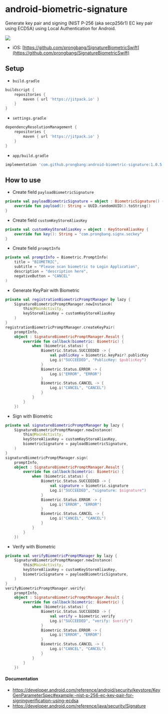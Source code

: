 # android-biometric-signature

Generate key pair and signing (NIST P-256 (aka secp256r1) EC key pair using ECDSA) using Local Authentication for Android.

[![](https://jitpack.io/v/prongbang/android-biometric-signature.svg)](https://jitpack.io/#prongbang/android-biometric-signature)

- iOS: [https://github.com/prongbang/SignatureBiometricSwift](https://github.com/prongbang/SignatureBiometricSwift)

## Setup

- `build.gradle`

```groovy
buildscript {
    repositories {
        maven { url 'https://jitpack.io' }
    }
}
```

- `settings.gradle`

```groovy
dependencyResolutionManagement {
    repositories {
        maven { url 'https://jitpack.io' }
    }
}
```

- `app/build.gradle`

```groovy
implementation 'com.github.prongbang:android-biometric-signature:1.0.5'
```

## How to use

- Create field `payloadBiometricSignature`

```kotlin
private val payloadBiometricSignature = object : BiometricSignature() {
    override fun payload(): String = UUID.randomUUID().toString()
}
```

- Create field `customKeyStoreAliasKey`

```kotlin
private val customKeyStoreAliasKey = object : KeyStoreAliasKey {
    override fun key(): String = "com.prongbang.signx.seckey"
}
```

- Create field `promptInfo`

```kotlin
private val promptInfo = Biometric.PromptInfo(
    title = "BIOMETRIC",
    subtitle = "Please scan biometric to Login Application",
    description = "description here",
    negativeButton = "CANCEL"
)
```

- Generate KeyPair with Biometric

```kotlin
private val registrationBiometricPromptManager by lazy {
    SignatureBiometricPromptManager.newInstance(
        this@MainActivity,
        keyStoreAliasKey = customKeyStoreAliasKey
    )
}
registrationBiometricPromptManager.createKeyPair(
    promptInfo,
    object : SignatureBiometricPromptManager.Result {
        override fun callback(biometric: Biometric) {
            when (biometric.status) {
                Biometric.Status.SUCCEEDED -> {
                    val publicKey = biometric.keyPair?.publicKey
                    Log.i("SUCCEEDED", "PublicKey: $publicKey")
                }
                Biometric.Status.ERROR -> {
                    Log.i("ERROR", "ERROR")
                }
                Biometric.Status.CANCEL -> {
                    Log.i("CANCEL", "CANCEL")
                }
            }
        }
    })
```

- Sign with Biometric

```kotlin
private val signatureBiometricPromptManager by lazy {
    SignatureBiometricPromptManager.newInstance(
        this@MainActivity,
        keyStoreAliasKey = customKeyStoreAliasKey,
        biometricSignature = payloadBiometricSignature,
    )
}
signatureBiometricPromptManager.sign(
    promptInfo,
    object : SignatureBiometricPromptManager.Result {
        override fun callback(biometric: Biometric) {
            when (biometric.status) {
                Biometric.Status.SUCCEEDED -> {
                    val signature = biometric.signature
                    Log.i("SUCCEEDED", "signature: $signature")
                }
                Biometric.Status.ERROR -> {
                    Log.i("ERROR", "ERROR")
                }
                Biometric.Status.CANCEL -> {
                    Log.i("CANCEL", "CANCEL")
                }
            }
        }
    })
```

- Verify with Biometric

```kotlin
private val verifyBiometricPromptManager by lazy {
    SignatureBiometricPromptManager.newInstance(
        this@MainActivity,
        keyStoreAliasKey = customKeyStoreAliasKey,
        biometricSignature = payloadBiometricSignature,
    )
}
verifyBiometricPromptManager.verify(
    promptInfo,
    object : SignatureBiometricPromptManager.Result {
        override fun callback(biometric: Biometric) {
            when (biometric.status) {
                Biometric.Status.SUCCEEDED -> {
                    val verify = biometric.verify
                    Log.i("SUCCEEDED", "verify: $verify")
                }
                Biometric.Status.ERROR -> {
                    Log.i("ERROR", "ERROR")
                }
                Biometric.Status.CANCEL -> {
                    Log.i("CANCEL", "CANCEL")
                }
            }
        }
    })
```

#### Documentation

- https://developer.android.com/reference/android/security/keystore/KeyGenParameterSpec#example:-nist-p-256-ec-key-pair-for-signingverification-using-ecdsa
- https://developer.android.com/reference/java/security/Signature
